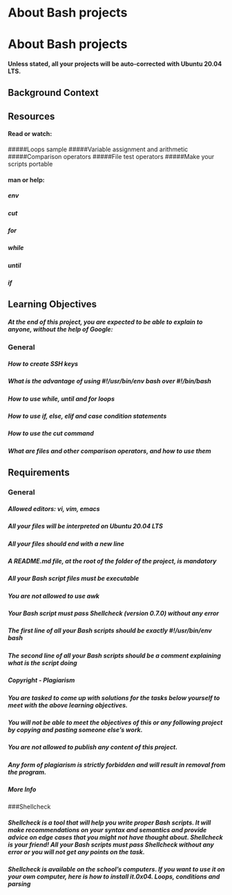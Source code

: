 # About Bash projects

# About Bash projects
#### Unless stated, all your projects will be auto-corrected with Ubuntu 20.04 LTS.

## Background Context

## Resources
#### Read or watch:

#####Loops sample
#####Variable assignment and arithmetic
#####Comparison operators
#####File test operators
#####Make your scripts portable

#### man or help:
##### env
##### cut
##### for
##### while
##### until
##### if

## Learning Objectives
##### At the end of this project, you are expected to be able to explain to anyone, without the help of Google:

### General
##### How to create SSH keys
##### What is the advantage of using #!/usr/bin/env bash over #!/bin/bash
##### How to use while, until and for loops
##### How to use if, else, elif and case condition statements
##### How to use the cut command
##### What are files and other comparison operators, and how to use them

## Requirements
### General
##### Allowed editors: vi, vim, emacs
##### All your files will be interpreted on Ubuntu 20.04 LTS
##### All your files should end with a new line
##### A README.md file, at the root of the folder of the project, is mandatory
##### All your Bash script files must be executable
##### You are not allowed to use awk
##### Your Bash script must pass Shellcheck (version 0.7.0) without any error
##### The first line of all your Bash scripts should be exactly #!/usr/bin/env bash
##### The second line of all your Bash scripts should be a comment explaining what is the script doing
##### Copyright - Plagiarism
##### You are tasked to come up with solutions for the tasks below yourself to meet with the above learning objectives.
##### You will not be able to meet the objectives of this or any following project by copying and pasting someone else’s work.
##### You are not allowed to publish any content of this project.
##### Any form of plagiarism is strictly forbidden and will result in removal from the program.
##### More Info

###Shellcheck

##### Shellcheck is a tool that will help you write proper Bash scripts. It will make recommendations on your syntax and semantics and provide advice on edge cases that you might not have thought about. Shellcheck is your friend! All your Bash scripts must pass Shellcheck without any error or you will not get any points on the task.

##### Shellcheck is available on the school’s computers. If you want to use it on your own computer, here is how to install it.0x04. Loops, conditions and parsing
